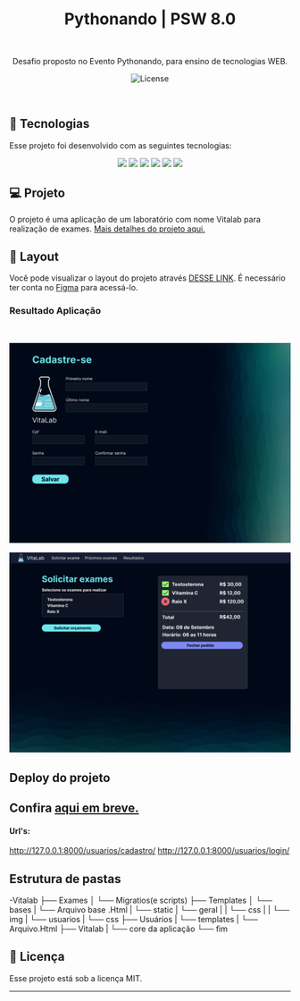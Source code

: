 <h1 align="center"> Pythonando | PSW 8.0 </h1>
<p align="center">

  ![]()
  
</p>

<p align="center">
Desafio proposto no Evento Pythonando, para ensino de tecnologias WEB.

<p align="center">
  <img alt="License" src="https://img.shields.io/static/v1?label=license&message=MIT&color=49AA26&labelColor=000000">
</p>

<br>

## 🚀 Tecnologias

Esse projeto foi desenvolvido com as seguintes tecnologias:

<p align="center">
  <!-- <img src="https://img.shields.io/badge/JavaScript-323330?style=for-the-badge&logo=javascript&logoColor=F7DF1E"> -->
  <img src="https://img.shields.io/badge/Django-092E20?style=for-the-badge&logo=django&logoColor=white" />
  <img src="https://img.shields.io/badge/Python-14354C?style=for-the-badge&logo=python&logoColor=white"/>
  <img src="https://img.shields.io/badge/JavaScript-F7DF1E?style=for-the-badge&logo=javascript&logoColor=black"/>
  <img src="https://img.shields.io/badge/Bootstrap-563D7C?style=for-the-badge&logo=bootstrap&logoColor=white"/>
  <img src="https://img.shields.io/badge/HTML5-E34F26?style=for-the-badge&logo=html5&logoColor=white"/>
  <img src="https://img.shields.io/badge/CSS3-1572B6?style=for-the-badge&logo=css3&logoColor=white"/>

</p>

## 💻 Projeto

O projeto é uma aplicação de um laboratório com nome Vitalab para realização de exames.
[Mais detalhes do projeto aqui.](https://grizzly-amaranthus-f6a.notion.site/PSW-8-0-Aula-1-c5f28c09c09f4493ad20911f984e4fc8?pvs=4
)

<!-- ## PDF
[PDF](https://pythonando.com.br/media/recursos_aulas/PSW_8_0_Aula_1_c5f28c09c09f4493ad20911f984e4fc8.pdf) -->


## 🔖 Layout

Você pode visualizar o layout do projeto através [DESSE LINK](https://www.figma.com/file/FzqXqJXe5a8LWcq7LxISHN/Untitled?type=design&node-id=3-157&mode=design&t=kYSHqbNX3YVzPJgU-0). É necessário ter conta no [Figma](https://figma.com) para acessá-lo.

###  Resultado Aplicação 

![]()

![](img/1.png) 
<br>

![](img/2.png)

<!--<br>
<br>
<video width="219" height="454" controls="controls" autoplay="autoplay">
<source src="https://streamable.com/3pcted" type="video/mp4">
<object data="" width="219" height="240">
<embed width="320" height="454" src="https://streamable.com/3pcted">
</object>
</video>
-->


## Deploy do projeto

Confira [aqui em breve.]()
---

#### Url's:

http://127.0.0.1:8000/usuarios/cadastro/
http://127.0.0.1:8000/usuarios/login/


## Estrutura de pastas

-Vitalab
├── Exames
│  └── Migratios(e scripts)
├── Templates
│  └── bases
|      └── Arquivo base .Html 
|  └── static
|      └── geral
|      |    └── css
|      |    └── img
|      └── usuarios
|          └── css
├── Usuários
|   └── templates
|      └── Arquivo.Html 
├── Vitalab
|   └── core da aplicação
└── fim

<!-- ## Como executar ?
É Necessário Node LTS > versão 16, instalado.
### Procedimento Iniciar backend 

- Acessar primeiro o diretório server com o comando
```bash
cd server
```
- Instalar as dependências do backend
```bash
npm install
```
- Instalar blibliotecas

Fastify
```bash
  npm i fastify -D
```
TSX
```bash
npm i tsx -D
```
prisma:
```bash
npm i prisma -D
```
dependência de produção do prisma:
```bash
npm i @prisma/client
```
Prisma ERD Generator juntamente com a bliblioteca mermaid para geração de diagramas :
```bash
npm i prisma-erd-generator @mermaid-js/mermaid-cli -D
```
Cors do Fastify
```bash
npm i @fastify/cors
```
---

- Iniciar o backend com o comando
```bash
npm run dev
```

 #### Com o backend rodando você pode escolher entre a aplicação WEB ou MOBILE
---
### Procedimento iniciar aplicação WEB 

- Acessar primeiro o diretório web com o comando
```bash
cd web
```
- Instalar as dependências da aplicação WEB
```bash
npm install
```
- Instalar as blibliotecas da aplicação:

Tailwindcss
```bash
npm install -D tailwindcss postcss autoprefixer
```
Axios
```bash
npm i axios
```
Sweetalert2
```bash
npm i sweetalert2
```
- Iniciar a aplicação web com o comando
```bash
npm run dev
```
### Procedimento iniciar aplicação MOBILE 

- Acessar primeiro o diretório mobile com o comando
```bash
cd mobile
```
 Instalar as dependências da aplicação MOBILE
```bash
npm install
```
- Instalar as blibliotecas necessárias:
  
Native Base:
```bash
npm install native-base

npx expo install react-native-svg@12.1.1

npx expo install react-native-safe-area-context@3.3.2
```
Fonts do google:
```bash
npx expo install expo-font @expo-google-fonts/roboto
```
phosphor-react-native:
```bash
npm install --save phosphor-react-native
```
xvg-transformer:
```bash
npm i react-native-svg-transformer
```
react navigation: 
```bash
npm install @react-navigation/native

```
Instalando dependências em um projeto gerenciado pelo Expo:
```bash
npx expo install react-native-screens react-native-safe-area-context
```
Tab navigation
```bash
npm install @react-navigation/bottom-tabs
```
Axios:
```bash
npm i axios
```
country-list
```bash
npm i --save-dev @types/country-list
```
country-flag
```bash
npm install --save react-native-country-flag
```
dayjs
```bash
npm install dayjs
```
Dotenv
```bash
npm dotenv babel-plugin-inline-dotenv
```
- Para Rodar a aplicação mobile localmente:
É necessário um aparelho celular físico e o baixar o aplicativo ExpoGo na playstore, e conectar na conta do aplicativo ExpoGo;
depois conectar o cabo USB no celular e computador, ou notbook [acesse o tutorial de como rodar expogo via USB, aqui.](http://bit.ly/3SYlJXv)

Executar o projeto via usb com o app expoGo rodando o seguinte comando no terminal:
```bash
npm run android
```
Depois só aguardar a versão Mobile renderizar no seu celular físico.
A aplicação "server" se integra com a "web" e a "mobile", realizando o Back-end.  -->

## :memo: Licença

Esse projeto está sob a licença MIT.

---
